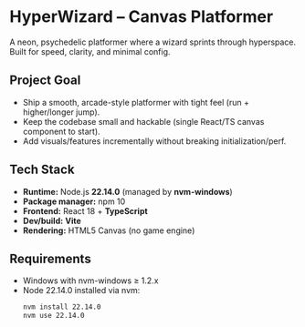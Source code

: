 # HyperWizard –  Canvas Platformer

A neon, psychedelic platformer where a wizard sprints through hyperspace. Built for speed, clarity, and minimal config.

## Project Goal
- Ship a smooth, arcade-style platformer with tight feel (run + higher/longer jump).
- Keep the codebase small and hackable (single React/TS canvas component to start).
- Add visuals/features incrementally without breaking initialization/perf.

## Tech Stack
- **Runtime:** Node.js **22.14.0** (managed by **nvm-windows**)
- **Package manager:** npm 10
- **Frontend:** React 18 + **TypeScript**
- **Dev/build:** **Vite**
- **Rendering:** HTML5 Canvas (no game engine)

## Requirements
- Windows with nvm-windows ≥ 1.2.x
- Node 22.14.0 installed via nvm:
  ```bash
  nvm install 22.14.0
  nvm use 22.14.0
